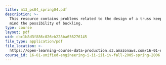 ```yaml
---
title: m13_ps04_spring04.pdf
description: >-
  This resource contains problems related to the design of a truss keeping in
  mind the possibility of buckling.
type: course
layout: pdf
uid: cbc1b8d3f886c026eb228ba656276145
file_type: application/pdf
file_location: >-
  https://open-learning-course-data-production.s3.amazonaws.com/16-01-unified-engineering-i-ii-iii-iv-fall-2005-spring-2006/cbc1b8d3f886c026eb228ba656276145_m13_ps04_spring04.pdf
course_id: 16-01-unified-engineering-i-ii-iii-iv-fall-2005-spring-2006
---
```

